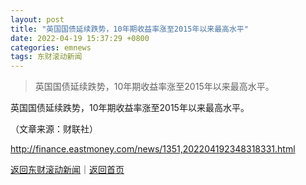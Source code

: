 ```yaml
---
layout: post
title: "英国国债延续跌势，10年期收益率涨至2015年以来最高水平"
date: 2022-04-19 15:37:29 +0800
categories: emnews
tags: 东财滚动新闻
---
```

> 英国国债延续跌势，10年期收益率涨至2015年以来最高水平。

<p>英国国债延续跌势，10年期收益率涨至2015年以来最高水平。 </p><p class="em_media">（文章来源：财联社）</p>

<http://finance.eastmoney.com/news/1351,202204192348318331.html>

[返回东财滚动新闻](//finews.withounder.com/emnews/)｜[返回首页](//finews.withounder.com/)